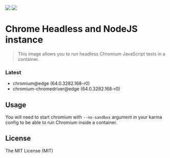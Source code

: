 [![](https://images.microbadger.com/badges/version/maapteh/docker-chrome-headless.svg)](https://microbadger.com/images/maapteh/docker-chrome-headless "alpine latest") [![](https://images.microbadger.com/badges/image/maapteh/docker-chrome-headless.svg)](https://microbadger.com/images/maapteh/docker-chrome-headless "Download size")

# Chrome Headless and NodeJS instance
>This image allows you to run headless Chromium JavaScript tests in a container.

### Latest
- chromium@edge (64.0.3282.168-r0)
- chromium-chromedriver@edge (64.0.3282.168-r0)

## Usage
You will need to start chromium with `--no-sandbox` argument in your karma config to be able to run Chromium inside a container.

## License
The MIT License (MIT)
